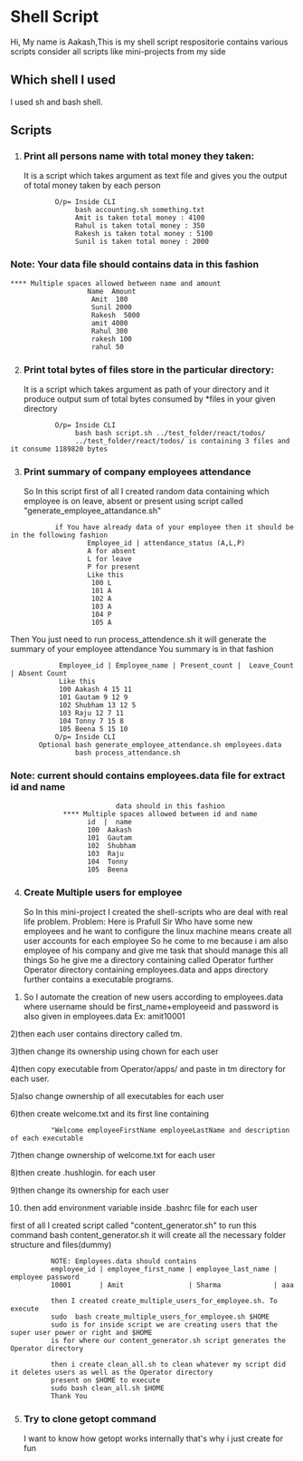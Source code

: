 # Shell Script

Hi, My name is Aakash,This is my shell script respositorie contains various scripts consider all scripts like mini-projects from my side

## Which shell I used

I used sh and bash shell.

## Scripts

1. ### Print all persons name with total money they taken:
   It is a script which takes argument as text file and gives you the output
   of total money taken by each person

```
           O/p= Inside CLI
                bash accounting.sh something.txt
                Amit is taken total money : 4100
                Rahul is taken total money : 350
                Rakesh is taken total money : 5100
                Sunil is taken total money : 2000
```

### Note: Your data file should contains data in this fashion

```
**** Multiple spaces allowed between name and amount
                   Name  Amount
                    Amit  100
                    Sunil 2000
                    Rakesh  5000
                    amit 4000
                    Rahul 300
                    rakesh 100
                    rahul 50
```

2. ### Print total bytes of files store in the particular directory:
   It is a script which takes argument as path of your directory and it
   produce output sum of total bytes consumed by \*files in your given directory

```
           O/p= Inside CLI
                bash bash script.sh ../test_folder/react/todos/
                ../test_folder/react/todos/ is containing 3 files and it consume 1189820 bytes
```

3. ### Print summary of company employees attendance
   So In this script first of all I created random data containing which employee is on
   leave, absent or present using script called "generate_employee_attandance.sh"

```
           if You have already data of your employee then it should be in the following fashion
                   Employee_id | attendance_status (A,L,P)
                   A for absent
                   L for leave
                   P for present
                   Like this
                    100 L
                    101 A
                    102 A
                    103 A
                    104 P
                    105 A
```

Then You just need to run process_attendence.sh it will generate the summary of your employee
attendance
You summary is in that fashion

```
            Employee_id | Employee_name | Present_count |  Leave_Count | Absent Count
            Like this
            100 Aakash 4 15 11
            101 Gautam 9 12 9
            102 Shubham 13 12 5
            103 Raju 12 7 11
            104 Tonny 7 15 8
            105 Beena 5 15 10
           O/p= Inside CLI
       Optional bash generate_employee_attendance.sh employees.data
                bash process_attendance.sh
```

### Note: current should contains employees.data file for extract id and name

```
                          data should in this fashion
             **** Multiple spaces allowed between id and name
                   id  |  name
                   100  Aakash
                   101  Gautam
                   102  Shubham
                   103  Raju
                   104  Tonny
                   105  Beena
```

4. ### Create Multiple users for employee
   So In this mini-project I created the shell-scripts who are deal with real life problem.
   Problem:
   Here is Prafull Sir Who have some new employees and he want to configure the linux machine
   means create all user accounts for each employee So he come to me because i am also
   employee of his company and give me task that should manage this all things
   So he give me a directory containing called Operator further Operator directory containing
   employees.data and apps directory further contains a executable programs.

1) So I automate the creation of new users according to employees.data where username should be first_name+employeeid and password is also given in employees.data
   Ex: amit10001

2)then each user contains directory called tm.

3)then change its ownership using chown for each user

4)then copy executable from Operator/apps/ and paste in tm directory for each user.

5)also change ownership of all executables for each user

6)then create welcome.txt and its first line containing

```
          "Welcome employeeFirstName employeeLastName and description of each executable
```

7)then change ownership of welcome.txt for each user

8)then create .hushlogin. for each user

9)then change its ownership for each user

10. then add environment variable inside .bashrc file for each user

first of all I created script called "content_generator.sh" to run this command
bash content_generator.sh it will create all the necessary folder structure and
files(dummy)

```
          NOTE: Employees.data should contains
          employee_id | employee_first_name | employee_last_name | employee password
          10001       | Amit                | Sharma             | aaa

          then I created create_multiple_users_for_employee.sh. To execute
          sudo  bash create_multiple_users_for_employee.sh $HOME
          sudo is for inside script we are creating users that the super user power or right and $HOME
          is for where our content_generator.sh script generates the Operator directory

          then i create clean_all.sh to clean whatever my script did it deletes users as well as the Operator directory
          present on $HOME to execute
          sudo bash clean_all.sh $HOME
          Thank You
```

5. ### Try to clone getopt command
   I want to know how getopt works internally that's why i just create for fun
